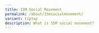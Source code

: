 ```yaml
---
title: 15M Social Movement
permalink: /about/15msocialmovement/
variant: tiptap
description: What is 15M social movement?
---
```

